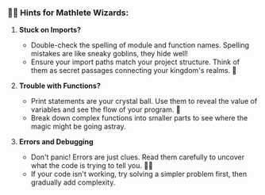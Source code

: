 ### 🕵️‍♂️ Hints for Mathlete Wizards:

1. **Stuck on Imports?**
   - Double-check the spelling of module and function names. Spelling mistakes are like sneaky goblins, they hide well!
   - Ensure your import paths match your project structure. Think of them as secret passages connecting your kingdom's realms. 📜

2. **Trouble with Functions?**
   - Print statements are your crystal ball. Use them to reveal the value of variables and see the flow of your program. 🔮
   - Break down complex functions into smaller parts to see where the magic might be going astray.

3. **Errors and Debugging**
   - Don't panic! Errors are just clues. Read them carefully to uncover what the code is trying to tell you. 🕵️‍♀️
   - If your code isn't working, try solving a simpler problem first, then gradually add complexity.